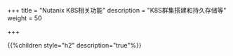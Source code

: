 +++
title = "Nutanix K8S相关功能"
description = "K8S群集搭建和持久存储等"
weight = 50

+++

{{%children style="h2" description="true"%}}


